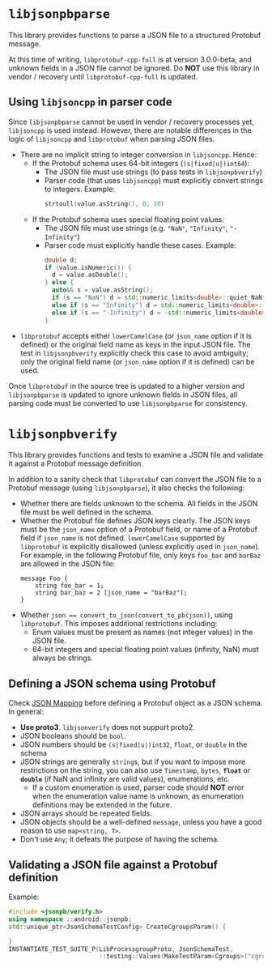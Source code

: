# `libjsonpbparse`

This library provides functions to parse a JSON file to a structured Protobuf
message.

At this time of writing, `libprotobuf-cpp-full` is at version 3.0.0-beta, and
unknown fields in a JSON file cannot be ignored. Do **NOT** use this library in
vendor / recovery until `libprotobuf-cpp-full` is updated.

## Using `libjsoncpp` in parser code

Since `libjsonpbparse` cannot be used in vendor / recovery processes yet,
`libjsoncpp` is used instead. However, there are notable differences in the
logic of `libjsoncpp` and `libprotobuf` when parsing JSON files.

- There are no implicit string to integer conversion in `libjsoncpp`. Hence:
  - If the Protobuf schema uses 64-bit integers (`(s|fixed|u|)int64`):
    - The JSON file must use strings (to pass tests in `libjsonpbverify`)
    - Parser code (that uses `libjsoncpp`) must explicitly convert strings to
      integers. Example:
      ```c++
      strtoull(value.asString(), 0, 10)
      ```
  - If the Protobuf schema uses special floating point values:
    - The JSON file must use strings (e.g. `"NaN"`, `"Infinity"`, `"-Infinity"`)
    - Parser code must explicitly handle these cases. Example:
      ```c++
      double d;
      if (value.isNumeric()) {
        d = value.asDouble();
      } else {
        auto&& s = value.asString();
        if (s == "NaN") d = std::numeric_limits<double>::quiet_NaN();
        else if (s == "Infinity") d = std::numeric_limits<double>::infinity();
        else if (s == "-Infinity") d = -std::numeric_limits<double>::infinity();
      }
      ```
- `libprotobuf` accepts either `lowerCamelCase` (or `json_name` option if it is
  defined) or the original field name as keys in the input JSON file.
  The test in `libjsonpbverify` explicitly check this case to avoid ambiguity;
  only the original field name (or `json_name` option if it is defined) can be
  used.

Once `libprotobuf` in the source tree is updated to a higher version and
`libjsonpbparse` is updated to ignore unknown fields in JSON files, all parsing
code must be converted to use `libjsonpbparse` for consistency.

# `libjsonpbverify`

This library provides functions and tests to examine a JSON file and validate
it against a Protobuf message definition.

In addition to a sanity check that `libprotobuf` can convert the JSON file to a
Protobuf message (using `libjsonpbparse`), it also checks the following:

- Whether there are fields unknown to the schema. All fields in the JSON file
  must be well defined in the schema.
- Whether the Protobuf file defines JSON keys clearly. The JSON keys must be
  the `json_name` option of a Protobuf field, or name of a Protobuf field if
  `json_name` is not defined. `lowerCamelCase` supported by `libprotobuf` is
  explicitly disallowed (unless explicitly used in `json_name`). For example,
  in the following Protobuf file, only keys `foo_bar` and `barBaz` are allowed
  in the JSON file:
  ```
  message Foo {
      string foo_bar = 1;
      string bar_baz = 2 [json_name = "barBaz"];
  }
  ```
- Whether `json == convert_to_json(convert_to_pb(json))`, using `libprotobuf`.
  This imposes additional restrictions including:
  - Enum values must be present as names (not integer values) in the JSON file.
  - 64-bit integers and special floating point values (infinity, NaN) must
    always be strings.

## Defining a JSON schema using Protobuf

Check [JSON Mapping](https://developers.google.com/protocol-buffers/docs/proto3#json)
before defining a Protobuf object as a JSON schema. In general:

- **Use proto3**. `libjsonverify` does not support proto2.
- JSON booleans should be `bool`.
- JSON numbers should be `(s|fixed|u|)int32`, `float`, or `double` in the schema
- JSON strings are generally `string`s, but if you want to impose more
  restrictions on the string, you can also use `Timestamp`, `bytes`,
  **`float`** or **`double`** (if NaN and infinity are valid values),
  enumerations, etc.
  - If a custom enumeration is used, parser code should **NOT** error when the
    enumeration value name is unknown, as enumeration definitions may be
    extended in the future.
- JSON arrays should be repeated fields.
- JSON objects should be a well-defined `message`, unless you have a good reason
  to use `map<string, T>`.
- Don't use `Any`; it defeats the purpose of having the schema.

## Validating a JSON file against a Protobuf definition

Example:
```c++
#include <jsonpb/verify.h>
using namespace ::android::jsonpb;
std::unique_ptr<JsonSchemaTestConfig> CreateCgroupsParam() {

}
INSTANTIATE_TEST_SUITE_P(LibProcessgroupProto, JsonSchemaTest,
                         ::testing::Values(MakeTestParam<Cgroups>("cgroups.json")));
```
